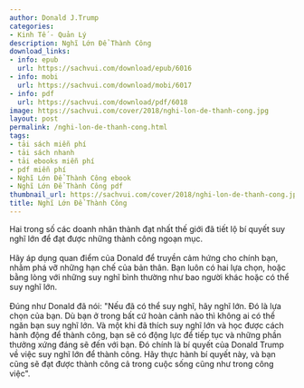 ```yaml
---
author: Donald J.Trump
categories:
- Kinh Tế - Quản Lý
description: Nghĩ Lớn Để Thành Công
download_links:
- info: epub
  url: https://sachvui.com/download/epub/6016
- info: mobi
  url: https://sachvui.com/download/mobi/6017
- info: pdf
  url: https://sachvui.com/download/pdf/6018
image: https://sachvui.com/cover/2018/nghi-lon-de-thanh-cong.jpg
layout: post
permalink: /nghi-lon-de-thanh-cong.html
tags:
- tải sách miễn phí
- tải sách nhanh
- tải ebooks miễn phí
- pdf miễn phí
- Nghĩ Lớn Để Thành Công ebook
- Nghĩ Lớn Để Thành Công pdf
thumbnail_url: https://sachvui.com/cover/2018/nghi-lon-de-thanh-cong.jpg
title: Nghĩ Lớn Để Thành Công
---
```


 <div class="item-desc text-justify"> <p>Hai trong số các doanh nhân thành đạt nhất thế giới đã tiết lộ bí quyết suy nghĩ lớn để đạt được những thành công ngoạn mục.<br><br>Hãy áp dụng quan điểm của Donald để truyền cảm hứng cho chính bạn, nhằm phá vỡ những hạn chế của bản thân. Bạn luôn có hai lựa chọn, hoặc bằng lòng với những suy nghĩ bình thường như bao người khác hoặc có thể suy nghĩ lớn.<br><br>Đúng như Donald đã nói: "Nếu đã có thể suy nghĩ, hãy nghĩ lớn. Đó là lựa chọn của bạn. Dù bạn ở trong bất cứ hoàn cảnh nào thì không ai có thể ngăn bạn suy nghĩ lớn. Và một khi đã thích suy nghĩ lớn và học được cách hành động để thành công, bạn sẽ có động lực để tiếp tục và những phần thưởng xứng đáng sẽ đến với bạn. Đó chính là bí quyết của Donald Trump về việc suy nghĩ lớn để thành công. Hãy thực hành bí quyết này, và bạn cũng sẽ đạt được thành công cả trong cuộc sống cũng như trong công việc".<br> </p> </div>
